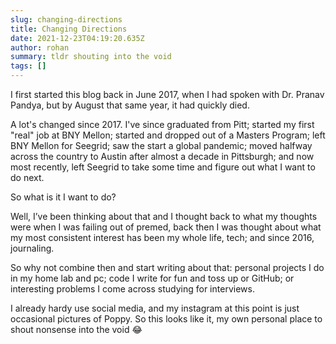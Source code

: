 ```yaml
---
slug: changing-directions
title: Changing Directions
date: 2021-12-23T04:19:20.635Z
author: rohan
summary: tldr shouting into the void
tags: []
---
```

I first started this blog back in June 2017, when I had spoken with Dr. Pranav Pandya, but by August that same year, it had quickly died.



A lot's changed since 2017. I've since graduated from Pitt; started my first "real" job at BNY Mellon; started and dropped out of a Masters Program; left BNY Mellon for Seegrid; saw the start a global pandemic; moved halfway across the country to Austin after almost a decade in Pittsburgh; and now most recently, left Seegrid to take some time and figure out what I want to do next.



So what is it I want to do?



Well, I’ve been thinking about that and I thought back to what my thoughts were when I was failing out of premed, back then I was thought about what my most consistent interest has been my whole life, tech; and since 2016, journaling.



So why not combine then and start writing about that: personal projects I do in my home lab and pc; code I write for fun and toss up or GitHub; or interesting problems I come across studying for interviews.



I already hardy use social media, and my instagram at this point is just occasional pictures of Poppy. So this looks like it, my own personal place to shout nonsense into the void 😂